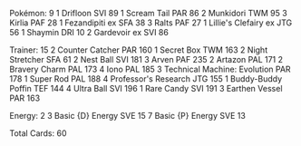 Pokémon: 9
1 Drifloon SVI 89
1 Scream Tail PAR 86
2 Munkidori TWM 95
3 Kirlia PAF 28
1 Fezandipiti ex SFA 38
3 Ralts PAF 27
1 Lillie's Clefairy ex JTG 56
1 Shaymin DRI 10
2 Gardevoir ex SVI 86

Trainer: 15
2 Counter Catcher PAR 160
1 Secret Box TWM 163
2 Night Stretcher SFA 61
2 Nest Ball SVI 181
3 Arven PAF 235
2 Artazon PAL 171
2 Bravery Charm PAL 173
4 Iono PAL 185
3 Technical Machine: Evolution PAR 178
1 Super Rod PAL 188
4 Professor's Research JTG 155
1 Buddy-Buddy Poffin TEF 144
4 Ultra Ball SVI 196
1 Rare Candy SVI 191
3 Earthen Vessel PAR 163

Energy: 2
3 Basic {D} Energy SVE 15
7 Basic {P} Energy SVE 13

Total Cards: 60
